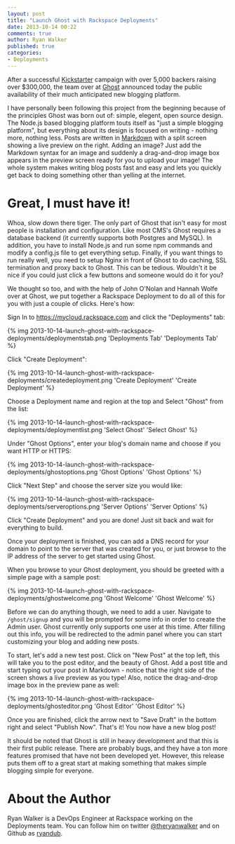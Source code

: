 ```yaml
---
layout: post
title: "Launch Ghost with Rackspace Deployments"
date: 2013-10-14 00:22
comments: true
author: Ryan Walker
published: true
categories:
- Deployments
---
```


After a successful [Kickstarter](http://www.kickstarter.com/projects/johnonolan/ghost-just-a-blogging-platform) campaign with over 5,000 backers raising over $300,000, the team over at [Ghost](http://ghost.org) announced today the public availability of their much anticipated new blogging platform.

I have personally been following this project from the beginning because of the principles Ghost was born out of: simple, elegent, open source design. The Node.js based blogging platform touts itself as "just a simple blogging platform", but everything about its design is focused on writing - nothing more, nothing less. Posts are written in [Markdown](http://daringfireball.net/markdown) with a split screen showing a live preview on the right. Adding an image? Just add the Markdown syntax for an image and suddenly a drag-and-drop image box appears in the preview screen ready for you to upload your image! The whole system makes writing blog posts fast and easy and lets you quickly get back to doing something other than yelling at the internet. <!-- more -->

# Great, I must have it!

Whoa, slow down there tiger. The only part of Ghost that isn't easy for most people is installation and configuration. Like most CMS's Ghost requires a database backend (it currently supports both Postgres and MySQL). In addition, you have to install Node.js and run some npm commands and modify a config.js file to get everything setup. Finally, if you want things to run really well, you need to setup Nginx in front of Ghost to do caching, SSL termination and proxy back to Ghost. This can be tedious. Wouldn't it be nice if you could just click a few buttons and someone would do it for you? 

We thought so too, and with the help of John O'Nolan and Hannah Wolfe over at Ghost, we put together a Rackspace Deployment to do all of this for you with just a couple of clicks. Here's how:

Sign In to https://mycloud.rackspace.com and click the "Deployments" tab:

{% img 2013-10-14-launch-ghost-with-rackspace-deployments/deploymentstab.png 'Deployments Tab' 'Deployments Tab' %}

Click "Create Deployment":

{% img 2013-10-14-launch-ghost-with-rackspace-deployments/createdeployment.png 'Create Deployment' 'Create Deployment' %}

Choose a Deployment name and region at the top and Select "Ghost" from the list:

{% img 2013-10-14-launch-ghost-with-rackspace-deployments/deploymentlist.png 'Select Ghost' 'Select Ghost' %}

Under "Ghost Options", enter your blog's domain name and choose if you want HTTP or HTTPS:

{% img 2013-10-14-launch-ghost-with-rackspace-deployments/ghostoptions.png 'Ghost Options' 'Ghost Options' %}

Click "Next Step" and choose the server size you would like:

{% img 2013-10-14-launch-ghost-with-rackspace-deployments/serveroptions.png 'Server Options' 'Server Options' %}

Click "Create Deployment" and you are done! Just sit back and wait for everything to build.

Once your deployment is finished, you can add a DNS record for your domain to point to the server that was created for you, or just browse to the IP address of the server to get started using Ghost.

When you browse to your Ghost deployment, you should be greeted with a simple page with a sample post:

{% img 2013-10-14-launch-ghost-with-rackspace-deployments/ghostwelcome.png 'Ghost Welcome' 'Ghost Welcome' %}

Before we can do anything though, we need to add a user. Navigate to ```/ghost/signup``` and you will be prompted for some info in order to create the Admin user. Ghost currently only supports one user at this time. After filling out this info, you will be redirected to the admin panel where you can start customizing your blog and adding new posts.

To start, let's add a new test post. Click on "New Post" at the top left, this will take you to the post editor, and the beauty of Ghost. Add a post title and start typing out your post in Markdown - notice that the right side of the screen shows a live preview as you type! Also, notice the drag-and-drop image box in the preview pane as well:

{% img 2013-10-14-launch-ghost-with-rackspace-deployments/ghosteditor.png 'Ghost Editor' 'Ghost Editor' %}

Once you are finished, click the arrow next to "Save Draft" in the bottom right and select "Publish Now". That's it! You now have a new blog post!

It should be noted that Ghost is still in heavy development and that this is their first public release. There are probably bugs, and they have a ton more features promised that have not been developed yet. However, this release puts them off to a great start at making something that makes simple blogging simple for everyone.

# About the Author
Ryan Walker is a DevOps Engineer at Rackspace working on the Deployments team. You can follow him on twitter [@theryanwalker](http://twitter.com/theryanwalker) and on Github as [ryandub](https://github.com/ryandub).
